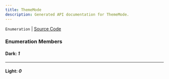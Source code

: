 ```yaml
---
title: ThemeMode
description: Generated API documentation for ThemeMode.
---
```


`Enumeration` | [Source Code](https://github.com/mrCamelCode/jtjs/blob/ddfaeb1a2c9bf793372bb41076f65f452b124091/libs/react/lib/components/controls/ThemeToggle.tsx#L7)

### Enumeration Members

#### Dark: _1_

---

#### Light: _0_
